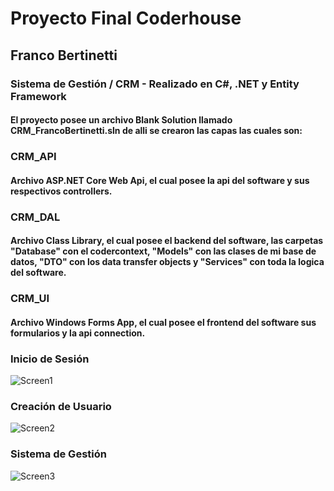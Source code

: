 <h1>Proyecto Final Coderhouse</h1>

<h2>Franco Bertinetti</h2>

<h3>Sistema de Gestión / CRM - Realizado en C#, .NET y Entity Framework</h3>

<h4>El proyecto posee un archivo Blank Solution llamado CRM_FrancoBertinetti.sln de alli se crearon las capas las cuales son:</h4>

<h3>CRM_API</h3>
<h4>Archivo ASP.NET Core Web Api, el cual posee la api del software y sus respectivos controllers.</h4>
<h3>CRM_DAL</h3>
<h4>Archivo Class Library, el cual posee el backend del software, las carpetas "Database" con el codercontext, "Models" con las clases de mi base de datos, "DTO" con los data transfer objects y "Services" con toda la logica del software.</h4>
<h3>CRM_UI</h3>
<h4>Archivo Windows Forms App, el cual posee el frontend del software sus formularios y la api connection.</h4>

<h3>Inicio de Sesión</h3>

![Screen1](https://github.com/Fran1239/CODERHOUSE/assets/101714220/df75993e-8ea3-4ceb-a906-bfcd6013ba8d)

<h3>Creación de Usuario</h3>

![Screen2](https://github.com/Fran1239/CODERHOUSE/assets/101714220/b9b0992b-4b6b-446e-84b5-18df96d4119e)

<h3>Sistema de Gestión</h3>

![Screen3](https://github.com/Fran1239/CODERHOUSE/assets/101714220/f16c1f89-6eaa-462d-8ca0-2bb22e01713a)
